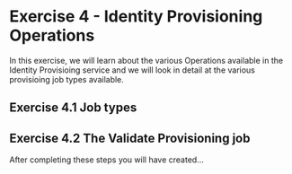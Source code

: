# Exercise 4 - Identity Provisioning Operations

In this exercise, we will learn about the various Operations available in the Identity Provisioing service and we will look in detail at the various provisioing job types available.  


## Exercise 4.1 Job types

## Exercise 4.2 The Validate Provisioning job

After completing these steps you will have created...

